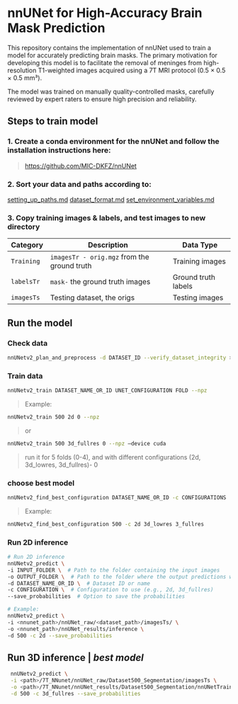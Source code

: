 # nnUNet for High-Accuracy Brain Mask Prediction

This repository contains the implementation of nnUNet used to train a model for accurately predicting brain masks. The primary motivation for developing this model is to facilitate the removal of meninges from high-resolution T1-weighted images acquired using a 7T MRI protocol (0.5 × 0.5 × 0.5 mm³).

The model was trained on manually quality-controlled masks, carefully reviewed by expert raters to ensure high precision and reliability.

## Steps to train model

### 1. Create a conda environment for the nnUNet and follow the installation instructions here: 
> https://github.com/MIC-DKFZ/nnUNet

### 2. Sort your data and paths according to: 
[setting_up_paths.md](https://github.com/MIC-DKFZ/nnUNet/blob/master/documentation/setting_up_paths.md)
[dataset_format.md](https://github.com/MIC-DKFZ/nnUNet/blob/master/documentation/dataset_format.md)
[set_environment_variables.md](https://github.com/MIC-DKFZ/nnUNet/blob/master/documentation/set_environment_variables.md)

### 3. Copy training images & labels, and test images to new directory

| **Category**   | **Description**                               | **Data Type**         |
|----------------|-----------------------------------------------|-----------------------|
| `Training`     | `imagesTr - orig.mgz` from the ground truth   | Training images       |
| `labelsTr`     | `mask-` the ground truth images               | Ground truth labels   |
| `imagesTs`     | Testing dataset, the origs                   | Testing images        |


## Run the model

### Check data
```bash
nnUNetv2_plan_and_preprocess -d DATASET_ID --verify_dataset_integrity >> e.g. nnUNetv2_plan_and_preprocess -d 500 --verify_dataset_integrity
```

### Train data
```bash
nnUNetv2_train DATASET_NAME_OR_ID UNET_CONFIGURATION FOLD --npz 
```

> Example:

```bash
nnUNetv2_train 500 2d 0 --npz   
```
> or

```bash
nnUNetv2_train 500 3d_fullres 0 --npz –device cuda
```

> run it for 5 folds (0-4), and with different configurations (2d, 3d_lowres, 3d_fullres)- 0

### choose best model

```bash
nnUNetv2_find_best_configuration DATASET_NAME_OR_ID -c CONFIGURATIONS 
```

> Example:

```bash
nnUNetv2_find_best_configuration 500 -c 2d 3d_lowres 3_fullres
```

### Run 2D inference

```bash
# Run 2D inference
nnUNetv2_predict \
-i INPUT_FOLDER \  # Path to the folder containing the input images
-o OUTPUT_FOLDER \  # Path to the folder where the output predictions will be saved
-d DATASET_NAME_OR_ID \  # Dataset ID or name
-c CONFIGURATION \  # Configuration to use (e.g., 2d, 3d_fullres)
--save_probabilities  # Option to save the probabilities

# Example:
nnUNetv2_predict \
-i <nnunet_path>/nnUNet_raw/<dataset_path>/imagesTs/ \
-o <nnunet_path>/nnUNet_results/inference \  
-d 500 -c 2d --save_probabilities  
```

## Run 3D inference | *best model*

```bash
 nnUNetv2_predict \
 -i <path>/7T_NNunet/nnUNet_raw/Dataset500_Segmentation/imagesTs \
 -o <path>/7T_NNunet/nnUNet_results/Dataset500_Segmentation/nnUNetTrainer__nnUNetPlans__3d_fullres/inference \
 -d 500 -c 3d_fullres --save_probabilities
```

